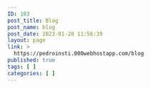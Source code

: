 ```yaml
---
ID: 103
post_title: Blog
post_name: blog
post_date: 2023-01-20 11:56:39
layout: page
link: >
  https://pedroinsti.000webhostapp.com/blog
published: true
tags: [ ]
categories: [ ]
---
```


